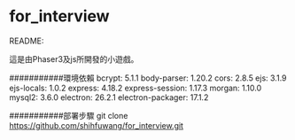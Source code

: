 # for_interview
README: 

這是由Phaser3及js所開發的小遊戲。

###########環境依賴
bcrypt: 5.1.1
body-parser: 1.20.2
cors: 2.8.5
ejs: 3.1.9
ejs-locals: 1.0.2
express: 4.18.2
express-session: 1.17.3
morgan: 1.10.0
mysql2: 3.6.0
electron: 26.2.1
electron-packager: 17.1.2

###########部署步驟
git clone https://github.com/shihfuwang/for_interview.git
